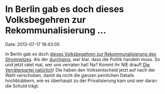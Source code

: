 In Berlin gab es doch dieses Volksbegehren zur Rekommunalisierung \...
======================================================================

Date: 2013-07-17 19:43:05

In Berlin gab es doch [dieses Volksbegehren zur Rekommunalisierung des
Stromnetzes](http://blog.fefe.de/?ts=af51aa6e). Als der
[durchging](http://blog.fefe.de/?ts=af499e74), war klar, dass die
Politik handeln muss. So und jetzt ratet mal, wer uns verraten hat! Na?
Kommt ihr NIE drauf! [Die Verräterpartei
natürlich](http://www.tagesspiegel.de/8504940.html)! Die haben den
Volksentscheid jetzt auf nach der Wahl verschoben, damit da nicht die
ganzen peinlichen Details hochblubbern, wie es überhaupt zu der
Privatisierung kam und wer daran die Schuld trägt.
